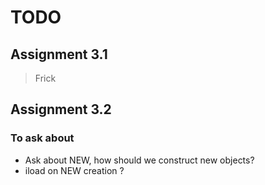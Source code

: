 # TODO

## Assignment 3.1

> Frick

## Assignment 3.2

### To ask about
* Ask about NEW, how should we construct new objects?
* iload on NEW creation ?